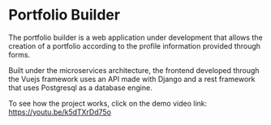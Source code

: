 # Portfolio Builder

The portfolio builder is a web application under development that allows the creation of a portfolio according to the profile information provided through forms.

Built under the microservices architecture, the frontend developed through the Vuejs framework uses an API made with Django and a rest framework that uses Postgresql as a database engine.

To see how the project works, click on the demo video link:
https://youtu.be/k5dTXrDd75o
